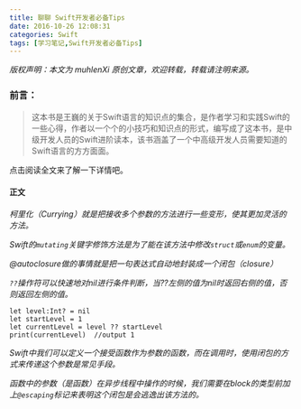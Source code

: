 ```yaml
---
title: 聊聊 Swift开发者必备Tips
date: 2016-10-26 12:08:31
categories: Swift
tags: [学习笔记,Swift开发者必备Tips]
---
```


 *版权声明：本文为 muhlenXi 原创文章，欢迎转载，转载请注明来源。*

### 前言：

> 这本书是王巍的关于Swift语言的知识点的集合，是作者学习和实践Swift的一些心得，作者以一个个的小技巧和知识点的形式，编写成了这本书，是中级开发人员的Swift进阶读本，该书涵盖了一个中高级开发人员需要知道的Swift语言的方方面面。

点击阅读全文来了解一下详情吧。

<!-- more -->

#### 正文

*柯里化（Currying）就是把接收多个参数的方法进行一些变形，使其更加灵活的方法。*

*Swift的`mutating`关键字修饰方法是为了能在该方法中修改`struct`或`enum`的变量。*

*@autoclosure做的事情就是把一句表达式自动地封装成一个闭包（closure）*

*`??`操作符可以快速地对nil进行条件判断，当??左侧的值为nil时返回右侧的值，否则返回左侧的值。*

```objc
let level:Int? = nil
let startLevel = 1
let currentLevel = level ?? startLevel
print(currentLevel)  //output 1
```

*Swift中我们可以定义一个接受函数作为参数的函数，而在调用时，使用闭包的方式来传递这个参数是常见手段。*

*函数中的参数（是函数）在异步线程中操作的时候，我们需要在block的类型前加上`@escaping`标记来表明这个闭包是会逃逸出该方法的。*